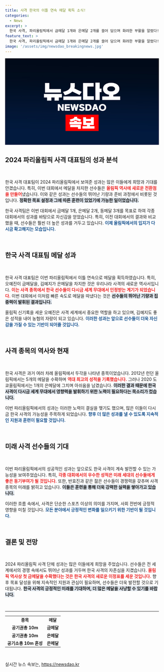 ```yaml
---
title: 사격 한국의 이틀 연속 메달 획득 소식!
categories:
  - News
excerpt: >
  한국 사격, 파리올림픽에서 금메달 1개와 은메달 2개를 쓸어 담으며 화려한 부활을 알렸다! 8년 만에 금메달을 차지한 오예진과 김예지의 쾌거, 그들의 도전은 끝나지 않았다. 추가 메달 기대감을 키우는 한국 사격의 다음 행보는?
feature_text: >
  한국 사격, 파리올림픽에서 금메달 1개와 은메달 2개를 쓸어 담으며 화려한 부활을 알렸다! 8년 만에 금메달을 차지한 오예진과 김예지의 쾌거, 그들의 도전은 끝나지 않았다. 추가 메달 기대감을 키우는 한국 사격의 다음 행보는?
image: '/assets/img/newsdao_breakingnews.jpg'
---
```


<p><img src="/assets/img/newsdao_breakingnews.jpg" alt="firstkoreanews 속보" /></p>

<h2 data-ke-size="size26">2024 파리올림픽 사격 대표팀의 성과 분석</h2>

<p data-ke-size="size16">&nbsp;</p>

<p>한국 사격 대표팀이 2024 파리올림픽에서 보여준 성과는 많은 이들에게 희망과 기대를 안겼습니다. 특히, 이번 대회에서 메달을 차지한 선수들은 <b><span style="color: #ee2323;">올림픽 역사에 새로운 전환점을 만들어</span></b>냈습니다. 이와 같은 성과는 선수들의 뛰어난 기량과 준비 과정에서 비롯된 것입니다. <b><span style="background-color: #21538527;">정확한 목표 설정과 그에 따른 훈련이 있었기에 가능한 일이었습니다.</span></b> </p>

<p>한국 사격팀은 이번 대회에서 금메달 1개, 은메달 2개, 동메달 3개를 목표로 하여 각종 대회에서의 성과를 바탕으로 자신감을 얻었습니다. 특히, 이전 대회에서의 결과와 비교했을 때, 선수들은 훨씬 더 높은 성과를 거두고 있습니다. <b><span style="color: #1a5490;">이제 올림픽에서의 입지가 다시금 확고해지는 모습입니다.</span></b></p>

<p data-ke-size="size16">&nbsp;</p>

<h2 data-ke-size="size26">한국 사격 대표팀 메달 성과</h2>

<p data-ke-size="size16">&nbsp;</p>

<p>한국 사격 대표팀은 이번 파리올림픽에서 이틀 연속으로 메달을 획득하였습니다. 특히, 오예진이 금메달을, 김예지가 은메달을 차지한 것은 우리나라 사격의 새로운 역사서입니다. <b><span style="color: #ee2323;">이는 사격 종목에서 한국 선수들이 다시금 세계 무대에서 인정받는 계기가 되었습니다.</span></b> 이번 대회에서 이처럼 빠른 속도로 메달을 따냈다는 것은 <b><span style="background-color: #21538527;">선수들의 뛰어난 기량과 집중력이 발휘된 결과입니다.</span></b></p>

<p>올림픽 신기록을 세운 오예진은 사격 세계에서 중요한 역할을 하고 있으며, 김예지도 좋은 성적을 내어 농협의 자랑이 되고 있습니다. <b><span style="color: #1a5490;">이러한 성과는 앞으로 선수들이 더욱 자신감을 가질 수 있는 기반이 되어줄 것입니다.</span></b></p>

<p data-ke-size="size16">&nbsp;</p>

<h2 data-ke-size="size26">사격 종목의 역사와 현재</h2>

<p data-ke-size="size16">&nbsp;</p>

<p>한국 사격은 과거 여러 차례 올림픽에서 두각을 나타낸 종목이었습니다. 2012년 런던 올림픽에서는 5개의 메달을 수확하며 <b><span style="color: #ee2323;">역대 최고의 성적을 기록했습니다.</span></b> 그러나 2020 도쿄올림픽에서는 1개의 은메달에 그치며 아쉬움을 남겼습니다. <b><span style="background-color: #21538527;">이러한 결과 때문에 한국 사격이 다시금 세계 무대에서 영향력을 발휘하기 위한 노력이 필요하다는 목소리가 컸습니다.</span></b></p>

<p>이번 파리올림픽에서의 성과는 이러한 노력이 결실을 맺기도 했으며, 많은 이들이 다시금 한국 사격의 가능성을 주목하게 되었습니다. <b><span style="color: #1a5490;">향후 더 많은 성과를 낼 수 있도록 지속적인 지원과 훈련이 필요할 것입니다.</span></b></p>

<p data-ke-size="size16">&nbsp;</p>

<h2 data-ke-size="size26">미래 사격 선수들의 기대</h2>

<p data-ke-size="size16">&nbsp;</p>

<p>이번 파리올림픽에서의 성공적인 성과는 앞으로도 한국 사격이 계속 발전할 수 있는 가능성을 보여주었습니다. 특히, <b><span style="color: #ee2323;">각종 대회에서의 우수한 성적은 미래 세대의 선수들에게 좋은 동기부여가 될 것입니다.</span></b> 또한, 반효진과 같은 젊은 선수들이 경쟁력을 갖추며 사격 종목의 미래를 밝히고 있습니다. <b><span style="background-color: #21538527;">이들은 훈련을 통해 더욱 강력한 실력을 쌓아가고 있습니다.</span></b></p>

<p>이러한 흐름 속에서, 사격은 단순한 스포츠 이상의 의미를 가지며, 사회 전반에 긍정적 영향을 미칠 것입니다. <b><span style="color: #1a5490;">모든 분야에서 긍정적인 변화를 일으키기 위한 기반이 될 것입니다.</span></b></p>

<p data-ke-size="size16">&nbsp;</p>

<h2 data-ke-size="size26">결론 및 전망</h2>

<p data-ke-size="size16">&nbsp;</p>

<p>2024 파리올림픽 사격 단체 성과는 많은 이들에게 희망을 주었습니다. 선수들은 전 세계에서의 경쟁 속에서도 뛰어난 성과를 거두며 한국 사격의 자존심을 지켰습니다. <b><span style="color: #ee2323;">올림픽 역사상 첫 금메달을 수확했다는 것은 한국 사격의 새로운 이정표를 세운 것입니다.</span></b> 향후 목표 달성을 위해 지속적인 지원과 관심이 필요하며, 선수들은 더욱 발전할 것으로 기대됩니다. <b><span style="background-color: #21538527;">한국 사격의 긍정적인 미래를 기대하며, 더 많은 메달을 사냥할 수 있기를 바랍니다.</span></b></p>

<p data-ke-size="size16">&nbsp;</p>

<hr />

<table style="width: 100%;">
    <tr>
        <td style="text-align: center; height: 17px;"><b>종목</b></td>
        <td style="text-align: center; height: 17px;"><b>메달</b></td>
    </tr>
    <tr>
        <td style="text-align: center; height: 17px;"><b>공기권총 10m</b></td>
        <td style="text-align: center; height: 17px;"><b>금메달</b></td>
    </tr>
    <tr>
        <td style="text-align: center; height: 17px;"><b>공기권총 10m</b></td>
        <td style="text-align: center; height: 17px;"><b>은메달</b></td>
    </tr>
    <tr>
        <td style="text-align: center; height: 17px;"><b>공기소총 10m 혼성</b></td>
        <td style="text-align: center; height: 17px;"><b>은메달</b></td>
    </tr>
</table>

<p data-ke-size="size16">&nbsp;</p>
실시간 뉴스 속보는, <a href="https://newsdao.kr" rel="dofollow">https://newsdao.kr</a>



